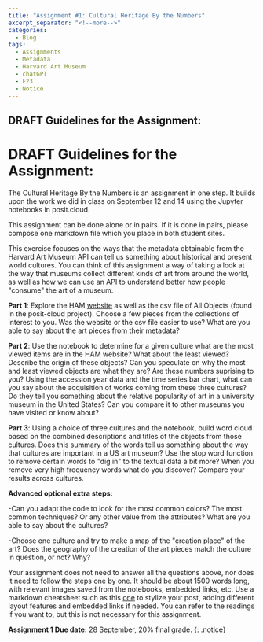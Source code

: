 ```yaml
---
title: "Assignment #1: Cultural Heritage By the Numbers"
excerpt_separator: "<!--more-->"
categories:
  - Blog
tags:
  - Assignments
  - Metadata
  - Harvard Art Museum
  - chatGPT
  - F23
  - Notice
---
```


## DRAFT Guidelines for the Assignment: 

# DRAFT Guidelines for the Assignment: 

The Cultural Heritage By the Numbers is an assignment in one step. It builds upon the work we did in class on September 12 and 14 using the Jupyter notebooks in posit.cloud. 

This assignment can be done alone or in pairs. If it is done in pairs, please compose one markdown file which you place in both student sites. 

This exercise focuses on the ways that the metadata obtainable from the Harvard Art Museum API can tell us something about historical and present world cultures. You can think of this assignment a way of taking a look at the way that museums collect different kinds of art from around the world, as well as how we can use an API to understand better how people "consume" the art of a museum. 

**Part 1**: Explore the HAM [website](https://harvardartmuseums.org/) as well as the csv file of All Objects (found in the posit-cloud project). Choose a few pieces from the collections of interest to you. Was the website or the csv file easier to use? What are you able to say about the art pieces from their metadata?

**Part 2**: Use the notebook to determine for a given culture what are the most viewed items are in the HAM website? What about the least viewed? Describe the origin of these objects? Can you speculate on why the most and least viewed objects are what they are? Are these numbers suprising to you? Using the accession year data and the time series bar chart, what can you say about the acquisition of works coming from these three cultures? Do they tell you something about the relative popularity of art in a university museum in the United States? Can you compare it to other museums you have visited or know about?

**Part 3**: Using a choice of three cultures and the notebook, build word cloud based on the combined descriptions and titles of the objects from those cultures. Does this summary of the words tell us something about the way that cultures are important in a US art museum? Use the stop word function to remove certain words to "dig in" to the textual data a bit more? When you remove very high frequency words what do you discover? Compare your results across cultures.  

**Advanced optional extra steps:** 

-Can you adapt the code to look for the most common colors? The most common techniques? Or any other value from the attributes? What are you able to say about the cultures? 

-Choose one culture and try to make a map of the "creation place" of the art? Does the geography of the creation of the art pieces match the culture in question, or not? Why?


Your assignment does not need to answer all the questions above, nor does it need to follow the steps one by one.  It should be about 1500 words long, with relevant images saved from the notebooks, embedded links, etc. Use a markdown cheatsheet such as this [one](https://www.markdownguide.org/cheat-sheet) to stylize your post, adding different layout features and embedded links if needed. You can refer to the readings if you want to, but this is not necessary for this assignment. 

**Assignment 1 Due date:** 28 September, 20% final grade.
{: .notice}
